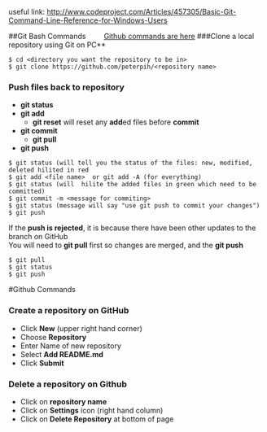 useful link: 
http://www.codeproject.com/Articles/457305/Basic-Git-Command-Line-Reference-for-Windows-Users
  
  

##Git Bash Commands &nbsp;&nbsp;&nbsp;&nbsp;&nbsp;&nbsp;&nbsp;&nbsp;[Github commands are here](#github-section)
###Clone a local repository using Git on PC**
```{R}
$ cd <directory you want the repository to be in>
$ git clone https://github.com/peterpih/<repository name>
```
### Push files back to repository
- **git status**
- **git add**
  + **git reset** will reset any **add**ed files before **commit**
- **git commit**
  + **git pull**
- **git push**
```{R}
$ git status (will tell you the status of the files: new, modified, deleted hilited in red
$ git add <file name>  or git add -A (for everything)
$ git status (will  hilite the added files in green which need to be committed)
$ git commit -m <message for commiting>
$ git status (message will say "use git push to commit your changes")
$ git push
```
If the **push is rejected**, it is because there have been other updates to the branch on GitHub  
You will need to **git pull** first so changes are merged, and the **git push**  
```{R}
$ git pull
$ git status
$ git push
```

<div id='github-section'>
#Github Commands

### Create a repository on GitHub
- Click **New** (upper right hand corner)
- Choose **Repository**
- Enter Name of new repository
- Select **Add README.md**
- Click **Submit**

### Delete a repository on Github
- Click on **repository name**
- Click on **Settings** icon (right hand column)
- Click on **Delete Repository** at bottom of page

